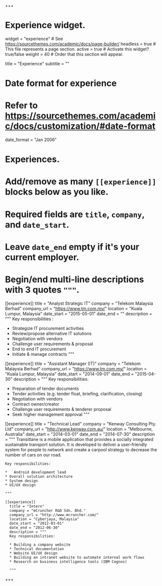 +++
# Experience widget.
widget = "experience"  # See https://sourcethemes.com/academic/docs/page-builder/
headless = true  # This file represents a page section.
active = true  # Activate this widget? true/false
weight = 40  # Order that this section will appear.

title = "Experience"
subtitle = ""

# Date format for experience
#   Refer to https://sourcethemes.com/academic/docs/customization/#date-format
date_format = "Jan 2006"

# Experiences.
#   Add/remove as many `[[experience]]` blocks below as you like.
#   Required fields are `title`, `company`, and `date_start`.
#   Leave `date_end` empty if it's your current employer.
#   Begin/end multi-line descriptions with 3 quotes `"""`.
[[experience]]
  title = "Analyst Strategic IT"
  company = "Telekom Malaysia Berhad"
  company_url = "https://www.tm.com.my/"
  location = "Kuala Lumpur, Malaysia"
  date_start = "2015-05-01"
  date_end = ""
  description = """
  Key responsibilities :

  *	Strategize IT procurement activities
  *	Review/propose alternative IT solutions
  *	Negotiation with vendors
  *	Challenge user requirements & proposal
  *	End to end IT procurement
  *	Initiate & manage contracts
  """

[[experience]]
  title = "Assistant Manager (IT)"
  company = "Telekom Malaysia Berhad"
  company_url = "https://www.tm.com.my/"
  location = "Kuala Lumpur, Malaysia"
  date_start = "2014-09-01"
  date_end = "2015-04-30"
  description = """
  Key responsibilities:

  *	Preparation of tender documents
  *	Tender activities (e.g. tender float, briefing, clarification, closing)
  *	Negotiation with vendors
  *	Contract owner/creator
  *	Challenge user requirements & tenderer proposal
  *	Seek higher management approval
  """

  [[experience]]
    title = "Technical Lead"
    company = "Kenway Consulting Pty. Ltd"
    company_url = "http://www.kenway.com.au/"
    location = "Melbourne, Australia"
    date_start = "2014-03-01"
    date_end = "2014-07-30"
    description = """
    Transitlane is a mobile application that provides a socially integrated sustainable transport solution. It is developed to deliver a user-friendly system for people to network and create a carpool strategy to decrease the number of cars on our road.

    Key responsibilities:

    *	Android development lead
    * Overall solution architecture
    * System design
    * UI/UX design

    """

    [[experience]]
      title = "Intern"
      company = "mCruncher R&D Sdn. Bhd."
      company_url = "http://www.mcruncher.com/"
      location = "Cyberjaya, Malaysia"
      date_start = "2012-03-01"
      date_end = "2012-06-30"
      description = """
      Key responsibilities:

      *	Building a company website
      * Technical documentation
      * Website UI/UX design
      * Building an intranet website to automate internal work flows
      * Research on business intelligence tools (IBM Cognos)

      """

+++
